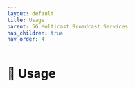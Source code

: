 ```yaml
---
layout: default
title: Usage
parent: 5G Multicast Broadcast Services
has_children: true
nav_order: 4
---
```

# 🚧 Usage
